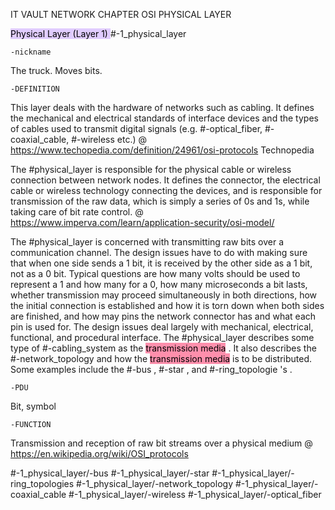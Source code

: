 IT VAULT
NETWORK CHAPTER
OSI PHYSICAL LAYER

<mark style="background: #D2B3FFA6;">Physical Layer (Layer 1)  </mark> 
#-1_physical_layer

	-nickname
The truck. Moves bits.

	-DEFINITION
This layer deals with the hardware of networks such as cabling. It defines the mechanical and electrical standards of interface devices and the types of cables used to transmit digital signals (e.g. #-optical_fiber,     #-coaxial_cable, #-wireless etc.)
@ https://www.techopedia.com/definition/24961/osi-protocols Technopedia 

The #physical_layer is responsible for the physical cable or wireless connection between network nodes. It defines the connector, the electrical cable or wireless technology connecting the devices, and is responsible for transmission of the raw data, which is simply a series of 0s and 1s, while taking care of bit rate control.
@ https://www.imperva.com/learn/application-security/osi-model/

The #physical_layer is concerned with transmitting raw bits over a communication channel. The design issues have to do with making sure that when one side sends a 1 bit, it is received by the other side as a 1 bit, not as a 0 bit. Typical questions are how many volts should be used to represent a 1 and how many for a 0, how many microseconds a bit lasts, whether transmission may proceed simultaneously in both
directions, how the initial connection is established and how it is torn down when both sides are finished, and how may pins the network connector has and what each pin is used for. The design issues deal largely with mechanical, electrical, functional, and procedural interface.
The #physical_layer describes some type of #-cabling_system as the <mark style="background: #FF5582A6;">transmission media</mark> . It also describes the #-network_topology and how the <mark style="background: #FF5582A6;">transmission media</mark> is to be distributed. Some examples include the #-bus , #-star , and #-ring_topologie 's .

	-PDU
Bit, symbol

	-FUNCTION
Transmission and reception of raw bit streams over a physical medium
@ https://en.wikipedia.org/wiki/OSI_protocols

#-1_physical_layer/-bus
#-1_physical_layer/-star
#-1_physical_layer/-ring_topologies
#-1_physical_layer/-network_topology
#-1_physical_layer/-coaxial_cable
#-1_physical_layer/-wireless
#-1_physical_layer/-optical_fiber


